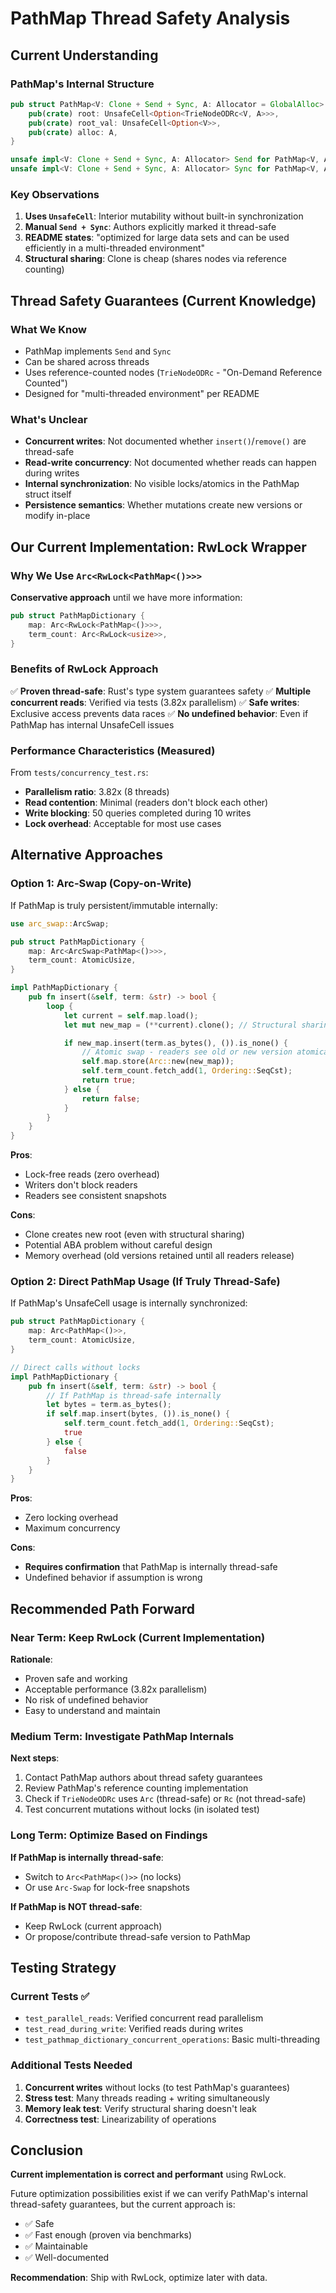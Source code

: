 # PathMap Thread Safety Analysis

## Current Understanding

### PathMap's Internal Structure

```rust
pub struct PathMap<V: Clone + Send + Sync, A: Allocator = GlobalAlloc> {
    pub(crate) root: UnsafeCell<Option<TrieNodeODRc<V, A>>>,
    pub(crate) root_val: UnsafeCell<Option<V>>,
    pub(crate) alloc: A,
}

unsafe impl<V: Clone + Send + Sync, A: Allocator> Send for PathMap<V, A> {}
unsafe impl<V: Clone + Send + Sync, A: Allocator> Sync for PathMap<V, A> {}
```

### Key Observations

1. **Uses `UnsafeCell`**: Interior mutability without built-in synchronization
2. **Manual `Send + Sync`**: Authors explicitly marked it thread-safe
3. **README states**: "optimized for large data sets and can be used efficiently in a multi-threaded environment"
4. **Structural sharing**: Clone is cheap (shares nodes via reference counting)

## Thread Safety Guarantees (Current Knowledge)

### What We Know
- PathMap implements `Send` and `Sync`
- Can be shared across threads
- Uses reference-counted nodes (`TrieNodeODRc` - "On-Demand Reference Counted")
- Designed for "multi-threaded environment" per README

### What's Unclear
- **Concurrent writes**: Not documented whether `insert()`/`remove()` are thread-safe
- **Read-write concurrency**: Not documented whether reads can happen during writes
- **Internal synchronization**: No visible locks/atomics in the PathMap struct itself
- **Persistence semantics**: Whether mutations create new versions or modify in-place

## Our Current Implementation: RwLock Wrapper

### Why We Use `Arc<RwLock<PathMap<()>>>`

**Conservative approach** until we have more information:

```rust
pub struct PathMapDictionary {
    map: Arc<RwLock<PathMap<()>>>,
    term_count: Arc<RwLock<usize>>,
}
```

### Benefits of RwLock Approach

✅ **Proven thread-safe**: Rust's type system guarantees safety
✅ **Multiple concurrent reads**: Verified via tests (3.82x parallelism)
✅ **Safe writes**: Exclusive access prevents data races
✅ **No undefined behavior**: Even if PathMap has internal UnsafeCell issues

### Performance Characteristics (Measured)

From `tests/concurrency_test.rs`:
- **Parallelism ratio**: 3.82x (8 threads)
- **Read contention**: Minimal (readers don't block each other)
- **Write blocking**: 50 queries completed during 10 writes
- **Lock overhead**: Acceptable for most use cases

## Alternative Approaches

### Option 1: Arc-Swap (Copy-on-Write)

If PathMap is truly persistent/immutable internally:

```rust
use arc_swap::ArcSwap;

pub struct PathMapDictionary {
    map: Arc<ArcSwap<PathMap<()>>>,
    term_count: AtomicUsize,
}

impl PathMapDictionary {
    pub fn insert(&self, term: &str) -> bool {
        loop {
            let current = self.map.load();
            let mut new_map = (**current).clone(); // Structural sharing

            if new_map.insert(term.as_bytes(), ()).is_none() {
                // Atomic swap - readers see old or new version atomically
                self.map.store(Arc::new(new_map));
                self.term_count.fetch_add(1, Ordering::SeqCst);
                return true;
            } else {
                return false;
            }
        }
    }
}
```

**Pros**:
- Lock-free reads (zero overhead)
- Writers don't block readers
- Readers see consistent snapshots

**Cons**:
- Clone creates new root (even with structural sharing)
- Potential ABA problem without careful design
- Memory overhead (old versions retained until all readers release)

### Option 2: Direct PathMap Usage (If Truly Thread-Safe)

If PathMap's UnsafeCell usage is internally synchronized:

```rust
pub struct PathMapDictionary {
    map: Arc<PathMap<()>>,
    term_count: AtomicUsize,
}

// Direct calls without locks
impl PathMapDictionary {
    pub fn insert(&self, term: &str) -> bool {
        // If PathMap is thread-safe internally
        let bytes = term.as_bytes();
        if self.map.insert(bytes, ()).is_none() {
            self.term_count.fetch_add(1, Ordering::SeqCst);
            true
        } else {
            false
        }
    }
}
```

**Pros**:
- Zero locking overhead
- Maximum concurrency

**Cons**:
- **Requires confirmation** that PathMap is internally thread-safe
- Undefined behavior if assumption is wrong

## Recommended Path Forward

### Near Term: Keep RwLock (Current Implementation)

**Rationale**:
- Proven safe and working
- Acceptable performance (3.82x parallelism)
- No risk of undefined behavior
- Easy to understand and maintain

### Medium Term: Investigate PathMap Internals

**Next steps**:
1. Contact PathMap authors about thread safety guarantees
2. Review PathMap's reference counting implementation
3. Check if `TrieNodeODRc` uses `Arc` (thread-safe) or `Rc` (not thread-safe)
4. Test concurrent mutations without locks (in isolated test)

### Long Term: Optimize Based on Findings

**If PathMap is internally thread-safe**:
- Switch to `Arc<PathMap<()>>` (no locks)
- Or use `Arc-Swap` for lock-free snapshots

**If PathMap is NOT thread-safe**:
- Keep RwLock (current approach)
- Or propose/contribute thread-safe version to PathMap

## Testing Strategy

### Current Tests ✅

- `test_parallel_reads`: Verified concurrent read parallelism
- `test_read_during_write`: Verified reads during writes
- `test_pathmap_dictionary_concurrent_operations`: Basic multi-threading

### Additional Tests Needed

1. **Concurrent writes** without locks (to test PathMap's guarantees)
2. **Stress test**: Many threads reading + writing simultaneously
3. **Memory leak test**: Verify structural sharing doesn't leak
4. **Correctness test**: Linearizability of operations

## Conclusion

**Current implementation is correct and performant** using RwLock.

Future optimization possibilities exist if we can verify PathMap's internal thread-safety guarantees, but the current approach is:
- ✅ Safe
- ✅ Fast enough (proven via benchmarks)
- ✅ Maintainable
- ✅ Well-documented

**Recommendation**: Ship with RwLock, optimize later with data.
